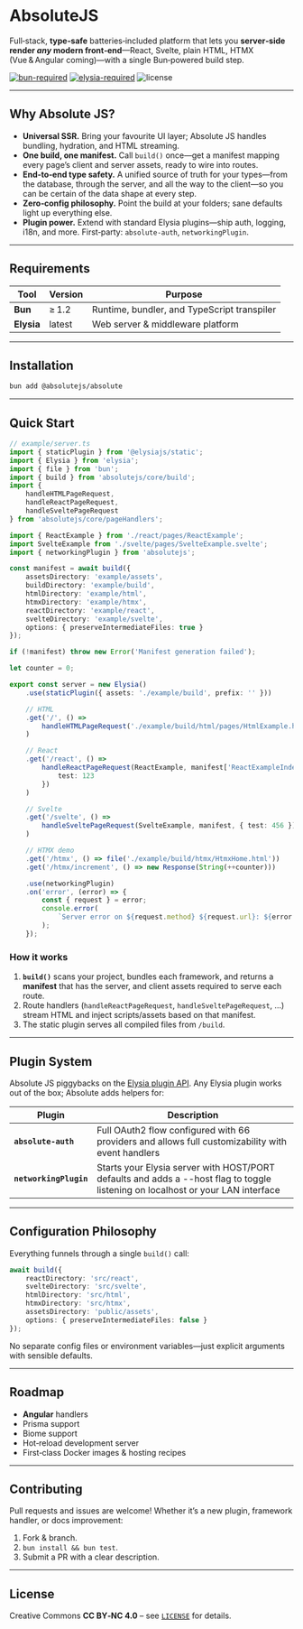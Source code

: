 # AbsoluteJS

Full‑stack, **type‑safe** batteries‑included platform that lets you **server‑side render _any_ modern front‑end**—React, Svelte, plain HTML, HTMX (Vue & Angular coming)—with a single Bun‑powered build step.

[![bun-required](https://img.shields.io/badge/runtime-bun%401.x-yellowgreen?logo=bun)](https://bun.sh)
[![elysia-required](https://img.shields.io/badge/server-elysia%40latest-blue?logo=elysia)](https://elysiajs.com)
![license](https://img.shields.io/badge/license-CC%20BY--NC%204.0-lightgrey)

---

## Why Absolute JS?

- **Universal SSR.** Bring your favourite UI layer; Absolute JS handles bundling, hydration, and HTML streaming.
- **One build, one manifest.** Call `build()` once—get a manifest mapping every page’s client and server assets, ready to wire into routes.
- **End‑to‑end type safety.** A unified source of truth for your types—from the database, through the server, and all the way to the client—so you can be certain of the data shape at every step.
- **Zero‑config philosophy.** Point the build at your folders; sane defaults light up everything else.
- **Plugin power.** Extend with standard Elysia plugins—ship auth, logging, i18n, and more. First‑party: `absolute-auth`, `networkingPlugin`.

---

## Requirements

| Tool       | Version | Purpose                                     |
| ---------- | ------- | ------------------------------------------- |
| **Bun**    | ≥ 1.2   | Runtime, bundler, and TypeScript transpiler |
| **Elysia** | latest  | Web server & middleware platform            |

---

## Installation

```bash
bun add @absolutejs/absolute
```

---

## Quick Start

```ts
// example/server.ts
import { staticPlugin } from '@elysiajs/static';
import { Elysia } from 'elysia';
import { file } from 'bun';
import { build } from 'absolutejs/core/build';
import {
	handleHTMLPageRequest,
	handleReactPageRequest,
	handleSveltePageRequest
} from 'absolutejs/core/pageHandlers';

import { ReactExample } from './react/pages/ReactExample';
import SvelteExample from './svelte/pages/SvelteExample.svelte';
import { networkingPlugin } from 'absolutejs';

const manifest = await build({
	assetsDirectory: 'example/assets',
	buildDirectory: 'example/build',
	htmlDirectory: 'example/html',
	htmxDirectory: 'example/htmx',
	reactDirectory: 'example/react',
	svelteDirectory: 'example/svelte',
	options: { preserveIntermediateFiles: true }
});

if (!manifest) throw new Error('Manifest generation failed');

let counter = 0;

export const server = new Elysia()
	.use(staticPlugin({ assets: './example/build', prefix: '' }))

	// HTML
	.get('/', () =>
		handleHTMLPageRequest('./example/build/html/pages/HtmlExample.html')
	)

	// React
	.get('/react', () =>
		handleReactPageRequest(ReactExample, manifest['ReactExampleIndex'], {
			test: 123
		})
	)

	// Svelte
	.get('/svelte', () =>
		handleSveltePageRequest(SvelteExample, manifest, { test: 456 })
	)

	// HTMX demo
	.get('/htmx', () => file('./example/build/htmx/HtmxHome.html'))
	.get('/htmx/increment', () => new Response(String(++counter)))

	.use(networkingPlugin)
	.on('error', (error) => {
		const { request } = error;
		console.error(
			`Server error on ${request.method} ${request.url}: ${error.message}`
		);
	});
```

### How it works

1. **`build()`** scans your project, bundles each framework, and returns a **manifest** that has the server, and client assets required to serve each route.
2. Route handlers (`handleReactPageRequest`, `handleSveltePageRequest`, …) stream HTML and inject scripts/assets based on that manifest.
3. The static plugin serves all compiled files from `/build`.

---

## Plugin System

Absolute JS piggybacks on the [Elysia plugin API](https://elysiajs.com/plugins). Any Elysia plugin works out of the box; Absolute adds helpers for:

| Plugin                 | Description                                                                                                                     |
| ---------------------- | ------------------------------------------------------------------------------------------------------------------------------- |
| **`absolute-auth`**    | Full OAuth2 flow configured with 66 providers and allows full customizability with event handlers                               |
| **`networkingPlugin`** | Starts your Elysia server with HOST/PORT defaults and adds a --host flag to toggle listening on localhost or your LAN interface |

---

## Configuration Philosophy

Everything funnels through a single `build()` call:

```ts
await build({
	reactDirectory: 'src/react',
	svelteDirectory: 'src/svelte',
	htmlDirectory: 'src/html',
	htmxDirectory: 'src/htmx',
	assetsDirectory: 'public/assets',
	options: { preserveIntermediateFiles: false }
});
```

No separate config files or environment variables—just explicit arguments with sensible defaults.

---

## Roadmap

- **Angular** handlers
- Prisma support
- Biome support
- Hot‑reload development server
- First‑class Docker images & hosting recipes

---

## Contributing

Pull requests and issues are welcome! Whether it’s a new plugin, framework handler, or docs improvement:

1. Fork & branch.
2. `bun install && bun test`.
3. Submit a PR with a clear description.

---

## License

Creative Commons **CC BY‑NC 4.0** – see [`LICENSE`](./LICENSE) for details.
